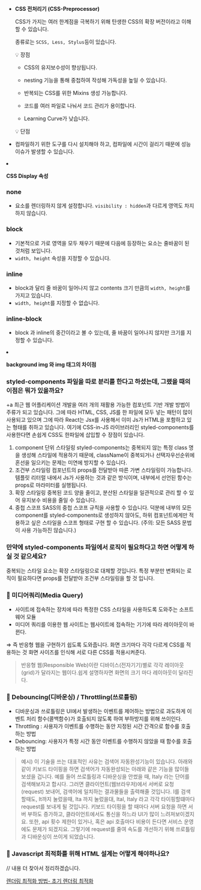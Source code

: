 - **CSS 전처리기 (CSS-Preprocessor)**

  CSS가 가지는 여러 한계점을 극복하기 위해 탄생한 CSS의 확장 버전이라고 이해할 수 있습니다.

  종류로는 `SCSS, Less, Stylus`등이 있습니다.

    <aside>
    💡 장점

  - CSS의 유지보수성이 향상됩니다.
  - nesting 기능을 통해 중첩하여 작성해 가독성을 높일 수 있습니다.
  - 반복되는 CSS를 위한 Mixins 생성 가능합니다.
  - 코드를 여러 파일로 나눠서 코드 관리가 용이합니다.
  - Learning Curve가 낮습니다.
    </aside>

      <aside>
      💡 단점

  - 컴파일하기 위한 도구를 다시 설치해야 하고, 컴파일에 시간이 걸리기 때문에 성능이슈가 발생할 수 있습니다.
  </aside>

- **CSS Display 속성**

  ### none

  - 요소를 렌더링하지 않게 설정합니다. `visibility : hidden`과 다르게 영역도 차지하지 않습니다.

  ### block

  - 기본적으로 가로 영역을 모두 채우기 때문에 다음에 등장하는 요소는 줄바꿈이 된 것처럼 보입니다.
  - `width, height` 속성을 지정할 수 있습니다.

  ### inline

  - block과 달리 줄 바꿈이 일어나지 않고 contents 크기 만큼의 `width, height`를 가지고 있습니다.
  - `width, height`를 지정할 수 없습니다.

  ### inline-block

  - block 과 inline의 중간이라고 볼 수 있는데, 줄 바꿈이 일어나지 않지만 크기를 지정할 수 있습니다.

- **background img 와 img 태그의 차이점**

### styled-components 파일을 따로 분리를 한다고 하셨는데, 그랬을 때의 이점은 뭐가 있을까요?

+a 최근 웹 어플리케이션 개발을 여러 개의 재활용 가능한 컴포넌트 기반 개발 방법이 주류가 되고 있습니다. 그에 따라 HTML, CSS, JS를 한 파일에 모두 넣는 패턴이 많이 사용되고 있으며 그에 따라 React는 Jsx를 사용해서 이미 Js가 HTML을 포함하고 있는 형태를 취하고 있습니다. 여기에 CSS-in-JS 라이브러리인 styled-components를 사용한다면 손쉽게 CSS도 한파일에 삽입할 수 장점이 있습니다.

1. component 단위 스타일링
   styled-components는 중복되지 않는 특정 class 명을 생성해 스타일에 적용하기 때문에, className이 중복되거나 선택자우선순위에 혼선을 일으키는 문제는 미연에 방지할 수 있습니다.
2. 조건부 스타일링
   컴포넌트의 props를 전달받아 따른 가변 스타일링이 가능합니다. 템플릿 리터럴 내에서 Js가 사용하는 것과 같은 방식이며, 내부에서 선언된 함수는 props로 마라미터를 실행됩니다.
3. 확장 스타일링
   중복된 코드 양을 줄이고, 분산된 스타일을 일관적으로 관리 할 수 있어 유지보수 비용을 줄일 수 있습니다.
4. 중첩 스코프
   SASS의 중첩 스코프 규칙을 사용할 수 있습니다. 덕분에 내부의 모든 component를 styled-components로 생성하지 않아도, 하위 컴포넌트에게만 적용하고 싶은 스타일을 스코프 형태로 구현 할 수 있습니다. (주의: 모든 SASS 문법이 사용 가능하진 않습니다.)

### 만약에 styled-components 파일에서 로직이 필요하다고 하면 어떻게 하실 것 같으세요?

중복되는 스타일 요소는 확장 스타일링으로 대체할 것입니다.
특정 부분만 변화되는 로직이 필요하다면 props를 전달받아 조건부 스타일링을 할 것 입니다.

### 🔸 미디어쿼리(Media Query)

- 사이트에 접속하는 장치에 따라 특정한 CSS 스타일을 사용하도록 도와주는 소프트웨어 모듈
- 미디어 쿼리를 이용한 웹 사이트는 웹사이트에 접속하는 기기에 따라 레이아웃이 바뀐다.

⇒ 즉 반응형 웹을 구현하기 쉽도록 도와줍니다.
화면 크기마다 각각 다르게 CSS를 적용하는 것
화면 사이즈를 인식해 서로 다른 CSS를 적용시켜준다.

> 반응형 웹(Responsible Web)이란 디바이스(전자기기)별로 각각 레이아웃(grid)가 달라지는 웹이다.쉽게 설명하자면 화면의 크기 마다 레이아웃이 달라진다.

### 🔸 Debouncing(디바운싱) / Throttling(쓰로틀링)

- 디바운싱과 쓰로틀링은 UI에서 발생하는 이벤트를 제어하는 방법으로 과도하게 이벤트 처리 함수(콜백함수)가 호출되지 않도록 하여 부하방지를 위해 쓰이인다.
- Throttling : 사용자가 이벤트를 수행하는 동안 지정된 시간 간격으로 함수를 호출하는 방법
- Debouncing: 사용자가 특정 시간 동안 이벤트를 수행하지 않았을 때 함수를 호출하는 방법

> 예시)
> 이 기술을 쓰는 대표적인 사유는 검색어 자동완성기능이 있습니다.
> 아래와 같이 키보드 타이핑을 하면 검색어가 자동완성되는 아래와 같은 기능을 많이들 보셨을 겁니다. 예를 들어 쓰로틀링과 디바운싱을 안썼을 때, Italy 라는 단어를 검색해보자고 합시다.
> 그러면 클라이언트(웹브라우저)에서 서버로 요청(request) 보내어, 검색어에 일치하는 결과물들을 출력해줄 것입니다. I를 검색할때도, It까지 눌렀을때, Ita 까지 눌렀을대, Ital, Italy 라고 각각 타이핑할떄마다 request를 보내게 될 것입니다. 키보드 타이핑을 할 때마다 서버 요청을 하면 서버 부하도 증가하고, 클라이언트에서도 통신을 하느라 UI가 많이 느려져보이겠지요.
> 또한, api 횟수 제한이 있거나, 혹은 api 호출마다 비용이 든다면 서비스 운영에도 문제가 되겠지요. 그렇기에 request를 줄여 속도를 개선하기 위해 쓰로틀링과 디바운싱이 쓰이게 되었습니다.

### 🔸 Javascript 최적화를 위해 HTML 설계는 어떻게 해야하나요?

// 내용 더 찾아서 정리하겠습니다.

[렌더링 최적화 방법- 초기 렌더링 최적화](https://jsmokblog.tistory.com/21)
